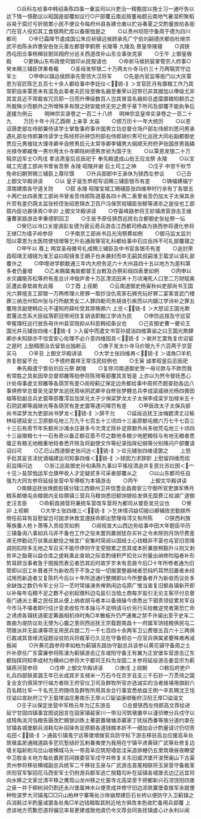 <!-- { "loadSidebar": true } -->
　　○兵科左给事中韩绍条陈四事一重监司以兴吏治一精甄拔以挽士习一通吁告以达下情一慎勘议以昭国是部覆如议行○户部覆云南巡按董裕题云南地气暑湿积聚稻谷易于腐烂亏折赔累小民不便议令每府州县各建仓廒以贮谷春夏之交酌量放给各衙门在官人役扣其工食银两贮库以备赈恤是之
　　○以贵州坝阳守备周于德为四川都司
　　○辛巳霜降节遣成国公朱应祯镇远侯顾承先广宁伯刘嗣德庆都伯杜继宗武平伯陈永祚惠安伯张元善左都督李鹤祭  长陵等  九陵及  景皇帝陵寝
　　○调狭西屯田佥事杨楫驻劄凤翔府分巡关西道改补山东佥事张克家
　　○壬午  上御皇极殿
　　○更铸山东布政使司银印从抚按请也
　　○命驸马侯拱宸掌管宗人府事○癸未赐三辅臣饼果肴胾
　　○圣母发帑银二十万两太仆寺马价三十万两犒赏守边军士
　　○甲申以镇远侯顾承先管领大汉将军
　　○先是内官监等衙门以大庆覃恩为官匠陈乞五百七十余人都给事中李廷仪＜锍-釒＞言官匠月有廪粮工作乃其常职自来覃恩未有滥及此辈者夫匠役至微名器至重荣以冠带已非其据加以俸级尤非其宜且近不常裁省冗员耶一日而升俸级数百人岂其冒滥名器抑旦虚糜廪粮矧额员之所裁殊少而额外之所增殊多有限之财安能供无穷之费乎章下所司及部覆不能执争后遂援为例云
　　明神宗实录卷之一百二十八终
　明神宗显皇帝实录卷之一百二十九
　　万历十年十月乙酉朔  上亲享  太庙
　　○颁万历十一年大统历
　　○以恩诏荫吏部左侍郎兼侍读学士掌詹事府事许国男立功总督仓场户部左侍郎刘思问男承遇礼部左侍郎兼侍读学士陈经邦孙钟岱刑部右侍郎胡价男可化巡抚大同右副都御史贾应元男维铉大理寺卿辛自修男启元太常寺卿李辅男大纲顺天府府尹张国彦男我繗光禄寺卿臧惟一男尔用太仆寺卿陆树德男彦祯为国子生
　　○以覃恩发银二十万犒京边军士○丙戌  孝洁肃皇后忌辰祀于  奉先殿遣成山伯王应龙祭  永陵
　　○以宝城工完遣工部尚书曾省吾祭  永陵  昭陵并谢  后土司工之神
　　○戊子  中宫千秋节免命妇朝贺赐三辅臣上尊珍馔
　　○升兵部郎中王承休为狭西左参议
　　○己丑  上御文华殿讲读
　　○以  皇子诞生恭视写诏赐三辅臣银币有差
　　○铸福建福宁漳南建南各守道关防
　　○叙  永陵  昭陵宝城工赐辅臣张四维申时行余有丁各银五十两纻丝四表里工部尚书曾省吾侍郎陈道基各四十两二表里省吾仍加太子太保其余升赏有差仍荫太监张桢侄张绍恩锦衣卫百户冯保赏视辅臣张鲸等递杀之是役也工部叙内臣功甚侈焉○辛卯  上御文华殿讲读
　　○夺喜峰路参将王轸镇虏营游击王维藩曹家路游击李秉德职回卫
　　○壬辰予原任狭西巡抚右佥都御史张祉祭一坛
　　○癸巳以冷口关提调彭友德为密云奇兵游击江西都司杨森为狭西参将遵化参将王继□为墙子岭参将
　　○予南京工部尚书吕光洵祭葬如例
　　○御马监太监刘阳以覃恩为太医院使钱增等乞升右通政等官礼科都给事中石应岳持不可礼部覆寝之
　　○甲午以  尊上  两宫圣母徽号礼成赐三辅臣及中书官各银币有差
　　○追封荣昌昭靖王翊镜为淮王谥曰昭镜淮王嫡子也未袭封而卒无嗣其叔嗣淮王载坚以请礼部覆许之
　　○申增进学额数通三年内大府务足六十大州县四十五以地方为差科第多者仍量增
　　○乙未赐属夷故都督王台敕及办祭彩叚四表里如例
　　○丙申以水灾蠲赈苏松等府有差总计冲毁庐舍十万区漂流田禾十万顷淹死人口至二万财赋奥区遭此昏垫故有此赈
　　○丁酉  上视朝
　　○云南道御史杨寅秋纠吏部尚书王国光六罪擅支工部银一万两修理火房罪一取抄没仇鸾家石狮充玩好罪二宴客宣武门楼罪三纳沧州知州张与行所献羙女二人罪四勒司务胡诰引疾而以内姻江学诗补之罪五覆用贪副使韩应元不谨知府薛纶受其厚贿罪六  上览＜锍-釒＞大怒诏王国光欺君蔑法念系大臣姑落职冠带闲住复胡诰职黜江学诗为民
　　○申饬巡按及守巡官申冤理枉巡行放告毋许州县官阻抑从科臣韩绍条议也
　　○己亥御史曹一夔论王国光并元辅张四维＜锍-釒＞入留中而遣文书官孙斌诣四维第谕之曰王国光欺肆卿亦未知朕亦不信宜安心佐理不必介意四维因具＜锍-釒＞谢并乞罢免复优诏留之是时  上励精图治去留皆出独断云
　　○庚子发太仆寺马价银九千六百两于京营买马
　　○辛丑  上御文华殿讲读
　　○大学士张四维再＜锍-釒＞请角□羊机务复慰留不允
　　○予德府嘉祥王常泩民较例也
　　○壬寅  诚孝昭皇后忌辰祀
　　奉先殿遣宁晋伯刘应元祭  献陵
　　○复除河南道御史贺一毋论款与不款而我有常胜之具矣因举总督郑雒等劾参将陈琦等部覆其言皆是  上亦以为然令督抚悉心计处毋事虗文郑雒等各荫赏有差○阅视蓟辽保定边务都给事中周邦杰题查劾各边八事俱修举总督吴兑梁梦龙巡抚周咏阴武卿辛自修张梦鲤总兵李成梁戚继光杨四畏田福等劾副总兵史震等部覆淂旨加吴兑太子少保梁梦龙太子太保李成梁岁加禄米五十石阴武卿等戚继光等各荫赏有差史震等逮问降罚有差
　　○甲辰改太子太保兵部尚书梁梦龙为吏部尚书梦龙＜锍-釒＞辞不允
　　○延绥巡抚王汝梅题清丈过榆林绥德延安三卫原额屯地三万九千七百五十三顷四十三亩原额屯粮六万七千七百三十三石有奇节年失额并沙滩水压甚多今次清丈除补足原额外尚多抛荒屯地三十顷四十三亩徵粮七十一石有奇以备正额召垦不尽之数地多粮少地肥粮轻与有地无粮者悉厘正有粮无地粮重地轻者悉开除及将副使文作等纪录指挥纪纲等分别降问户部覆请诏曰可
　　○乙巳山西道御史张问达＜锍-釒＞论元辅张四维请罢之
　　上怒手批其妄言渎扰谪福建运司知事四维＜锍-釒＞捄因力求辞职  上慰留四维而炤前旨降问达
　　○浙江巡盐御史孙旬条陈九事曰平徭役清追并复民壮苏灶困＜宀十见＞盐禁恤运军佥旗甲收人才定疑贰多可采者部覆从之
　　○以山东都司任自强为大同左参将延绥坐营中军傅枢为本镇游击
　　○丙午
　　上御文华殿讲读
　　○南赣巡抚张焕题臣镇分辖江西赣州卫并信豊会昌南安三守御所官吏旗军俸月粮系额徵屯余粮银内支给赣镇三营兵马粮饷悉旧额饷银给发俱无糜费江桂湖广道御史汪言臣
　　○命蓟昌骑营将兼统车营改车营将为都司从督臣吴兑议也
　　○癸卯  上视朝
　　○大学士张四维三＜锍-釒＞乞休情词益切报曰卿辅政忠勤朕所倚任前耳有旨慰留岂可固求休致宜遵朕命即出赞理毋淂又有所陈
　　○狭西利族等族番人枪卜萧等入贡给赏如例
　　○阅视宣大山西边务给事中田大年题臣毕历三镇备询八事如兵马非不备也工作之役未罢则羸弱犹存买补之令未除则月饷尽费差递无停勤动万状乘此歇役之候宜广安集时简阅以固结士心钱粮非不富也屯官旧苦降调则扣除多无地之军召买不能尽停则守支受赔累之苦其或本折兼放稍豁升斗则又剥贫卒之脂膏以益仓库之虗耗乘此查销之际宜酌储积严扣兑以剂量出纳修险隘者补形势耳顾当事者急于图报而表见者恐其后时故岁岁未有息肩今后□十年所修者通为旧管即以旧工补葺者开为新收而于不急之役一切报罢整器械者恐钝朽耳然旧置者未经试用而新造者又复陈朽今后以十年所造通行整搠即以今所整备者开为新收而议处多余缺蚀之数仍令军士分习一艺时常操演务俾熟闲边屯原广惟当查复旧额各镇新开即以补每年屯粮不足之数不必别起徵科边屯盐引当恤土商每岁盐引无论主客尽付总督衙门通派土著之民任其从便上纳收胡马者本以备骑操今虏悉出下驷责领徒累贫军自今市马不堪者即行估计变卖收佐市本操马不足明请马价另行买给散逆党者第恐亡命之诱虏各镇抚道密定筹画相机待时角□羊散板升仍严通夷之禁不许阑出至于史车二酋曲为堤防议处无使为心腹之患则西巡抚王宗载题南昌十一府属军饷钱粮俱民屯二项徵派并无盐课等项支用民兵银二万一千七百四十余两军卫公费银五百六十三两俱已裁减其昔缘流寇题设驻防兵将裁革已久见在守备把总一应官兵俱属紧要殊难再减报闻
　　○升黄花路参将李如柏为蓟镇东路协守副总兵该参以黄花镇守备周之士升补原任广东雷廉参将陈濠为蓟镇游击辽东叆阳守备王有翼为正安堡车营游击辽东都指挥同知李成材为横岭口参将大宁都司王科为龙固二关参将延绥游击姜显宗为蓟镇燕河营参将
　　○戊申  上御文华殿讲读
　　○庚戌  上视朝
　　○敕后府吏户礼兵四部朕弟潞王年已长成其岁支禄米一万石今在京岁且支三千石钞一万贯待之国复全支仍慎简学行端方者除王府官仪卫司及群牧所官亦选诚实的当者拨堪用旗尉六百名精壮军一千名充王府随侍及群牧所用其余合行事宜悉依益王例宀辛亥赐沈王恬烄谥曰宣赵府江宁王载墣谥庄惠南乐王厚火□留谥康顺衡府汉阳王厚□谥温文
　　○壬子以保定坐营中军杨元年为辽东游击
　　○总督狭西左侍郎高文荐绘进延宁甘固四镇事宜图说因言在固家镇裴家川一带沿河筑墩置卒以谨侦暸分兵戍守以成犄角洮河刍粮告匮改贮粮银训练土著密置墩塘添募家丁抚绥西番等族分道约束在甘镇各城堡额兵消耗勾补招徕务足原额各道钱粮本折不一细加会计酌量请讨仍切责屯田＜锍-釒＞通盐引镇羗宁远等堡增拨官兵防守标下游击移驻高台应援高阜处筑墩盖房通贼道路多穵坑堑结好瓦剌番夷使为我用在宁镇平虏黄硖广武等处修复边墙关隘斩削沟岔山坡横城马头一带高阜应筑短墙低洼采造排栅仍五里筑墩昼夜瞭望中卫胜金关地方每处置房百间拨委官军戍守并修复关东旧威济堡开浚贺阑山下古渠灵州参将移驻横城副总兵统军二千移驻玉泉与广武游击首尾相联将玉泉营守备裁革庆阳官军掣回花马西安军士仍附游兵额军逃亡按籍勾补在延镇各城堡去边辽远宜将向水移之文家岔清平移之鹰窎山龙州移之化窑寺北高梁至于把都新兴石涝饶阳四堡之泉一并于柳树涧仍割还永兴堡属神木以便责成并修守旧边添筑寨堡查拨军余就便种牧波罗大河镇羗□□只山柏林宁寨等处沙岸崩颓建巨石长桥以便防守入卫蓟镇之兵消耗过半酌量减罢各处角□羊边钱粮取其附近地方俱改本色收贮备用兵部覆  上虑该地方荒歉恐道将偏见率易更建或致他虞仍令文荐会同各抚镇虗心计永利以闻
